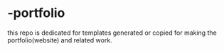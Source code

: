 # -portfolio
this repo is dedicated for templates generated or copied for making the portfolio(website) and related work.
